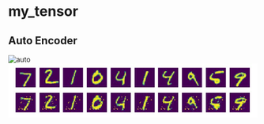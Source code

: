 # my_tensor

## Auto Encoder

![auto](https://www.researchgate.net/profile/Renlong_Hang2/publication/269272188/figure/fig1/AS:295011808759809@1447347704332/The-architecture-of-basic-Sparse-Autoencoder-SAE-for-nuclei-classification.png)
![Autoencoder_result](./image/autoencoder.JPG)
